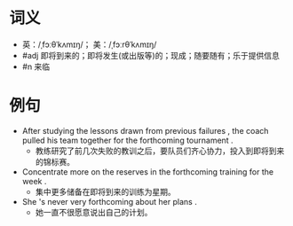 # 词义
- 英：/ˌfɔːθˈkʌmɪŋ/； 美：/ˌfɔːrθˈkʌmɪŋ/
- #adj 即将到来的；即将发生(或出版等)的；现成；随要随有；乐于提供信息
- #n 来临
# 例句
- After studying the lessons drawn from previous failures , the coach pulled his team together for the forthcoming tournament .
	- 教练研究了前几次失败的教训之后，要队员们齐心协力，投入到即将到来的锦标赛。
- Concentrate more on the reserves in the forthcoming training for the week .
	- 集中更多储备在即将到来的训练为星期。
- She 's never very forthcoming about her plans .
	- 她一直不很愿意说出自己的计划。
